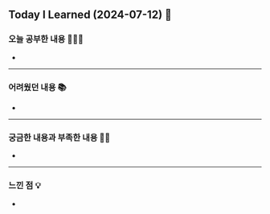 ## Today I Learned (2024-07-12) 🤔



### 오늘 공부한 내용 🧑🏻‍💻
- 
---
### 어려웠던 내용 📚
- 
---
### 궁금한 내용과 부족한 내용 🙋🏻
- 
---
### 느낀 점 💡
- 



